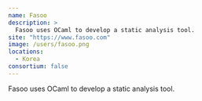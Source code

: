 ```yaml
---
name: Fasoo
description: > 
  Fasoo uses OCaml to develop a static analysis tool.
site: "https://www.fasoo.com"
image: /users/fasoo.png
locations: 
  - Korea
consortium: false
---
```


Fasoo uses OCaml to develop a static analysis tool.
